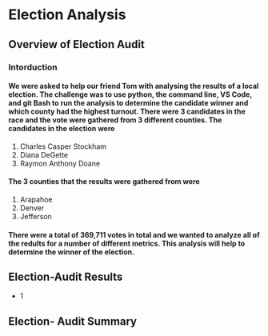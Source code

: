 # Election Analysis
## Overview of Election Audit
### Intorduction
#### We were asked to help our friend Tom with analysing the results of a local election. The challenge was to use python, the command line, VS Code, and git Bash to run the analysis to determine the candidate winner and which county had the highest turnout. There were 3 candidates in the race and the vote were gathered from 3 different counties. The candidates in the election were
1. Charles Casper Stockham
2. Diana DeGette
3. Raymon Anthony Doane
#### The 3 counties that the results were gathered from were
1. Arapahoe
2. Denver
3. Jefferson
#### There were a total of 369,711 votes in total and we wanted to analyze all of the redults for a number of different metrics. This analysis will help to determine the winner of the election.
## Election-Audit Results
* 1
## Election- Audit Summary
